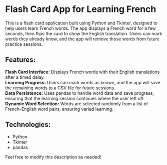 # Flash Card App for Learning French  
This is a flash card application built using Python and Tkinter, designed to help users learn French words. The app displays a French word for a few seconds, then flips the card to show the English translation. Users can mark words they already know, and the app will remove those words from future practice sessions.  
  
## Features:  
**Flash Card Interface:** Displays French words with their English translations after a timed delay.  
**Learning Progress:** Users can mark words as known, and the app will save the remaining words to a CSV file for future sessions.  
**Data Persistence:** Uses pandas to handle word data and save progress, ensuring that the learning session continues where the user left off.  
**Dynamic Word Selection:** Words are selected randomly from a list of French-English word pairs, ensuring varied learning.  
## Technologies:  
- Python  
- Tkinter  
- pandas
  
Feel free to modify this description as needed!  
